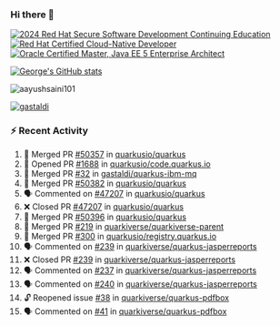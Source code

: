 ### Hi there 👋

<!--START_SECTION:badges-->
[![2024 Red Hat Secure Software Development Continuing Education](https://images.credly.com/size/110x110/images/36a76b78-c5bf-45cf-ac2c-48c3825260c7/blob)](http://www.credly.com/badges/c86e9a17-d2c3-4554-b890-7d0521710eb6 "2024 Red Hat Secure Software Development Continuing Education")
[![Red Hat Certified Cloud-Native Developer](https://images.credly.com/size/110x110/images/12ef4e4e-3d8d-4caf-9ab1-858c5bcb9619/image.png)](http://www.credly.com/badges/b6402e31-0894-48e6-b488-e2e551dcc809 "Red Hat Certified Cloud-Native Developer")
[![Oracle Certified Master, Java EE 5 Enterprise Architect](https://images.credly.com/size/110x110/images/1fa3549c-674c-4779-b3d6-d7d64eac2c23/Oracle-Certification-badge_OC-Master.png)](http://www.credly.com/badges/2565574e-b81d-410e-ab7d-24666ddcbe00 "Oracle Certified Master, Java EE 5 Enterprise Architect")
<!--END_SECTION:badges-->

[![George's GitHub stats](https://github-readme-stats.vercel.app/api?username=gastaldi&show=reviews,prs_merged&hide=contribs,prs&theme=transparent&show_icons=true)](https://github.com/anuraghazra/github-readme-stats)

<p align="left"> <img src="https://komarev.com/ghpvc/?username=gastaldi&label=Profile%20views&color=0e75b6&style=for-the-badge" alt="aayushsaini101" /> </p>

<p align="left"> <a href="https://github.com/ryo-ma/github-profile-trophy"><img src="https://github-profile-trophy.vercel.app/?username=gastaldi" alt="gastaldi" /></a> </p>

### :zap: Recent Activity

<!--START_SECTION:activity-->
1. 🎉 Merged PR [#50357](https://github.com/quarkusio/quarkus/pull/50357) in [quarkusio/quarkus](https://github.com/quarkusio/quarkus)
2. 💪 Opened PR [#1688](https://github.com/quarkusio/code.quarkus.io/pull/1688) in [quarkusio/code.quarkus.io](https://github.com/quarkusio/code.quarkus.io)
3. 🎉 Merged PR [#32](https://github.com/gastaldi/quarkus-ibm-mq/pull/32) in [gastaldi/quarkus-ibm-mq](https://github.com/gastaldi/quarkus-ibm-mq)
4. 🎉 Merged PR [#50382](https://github.com/quarkusio/quarkus/pull/50382) in [quarkusio/quarkus](https://github.com/quarkusio/quarkus)
5. 🗣 Commented on [#47207](https://github.com/quarkusio/quarkus/pull/47207#issuecomment-3363641470) in [quarkusio/quarkus](https://github.com/quarkusio/quarkus)
6. ❌ Closed PR [#47207](https://github.com/quarkusio/quarkus/pull/47207) in [quarkusio/quarkus](https://github.com/quarkusio/quarkus)
7. 🎉 Merged PR [#50396](https://github.com/quarkusio/quarkus/pull/50396) in [quarkusio/quarkus](https://github.com/quarkusio/quarkus)
8. 🎉 Merged PR [#219](https://github.com/quarkiverse/quarkiverse-parent/pull/219) in [quarkiverse/quarkiverse-parent](https://github.com/quarkiverse/quarkiverse-parent)
9. 🎉 Merged PR [#300](https://github.com/quarkusio/registry.quarkus.io/pull/300) in [quarkusio/registry.quarkus.io](https://github.com/quarkusio/registry.quarkus.io)
10. 🗣 Commented on [#239](https://github.com/quarkiverse/quarkus-jasperreports/pull/239#issuecomment-3361051308) in [quarkiverse/quarkus-jasperreports](https://github.com/quarkiverse/quarkus-jasperreports)
11. ❌ Closed PR [#239](https://github.com/quarkiverse/quarkus-jasperreports/pull/239) in [quarkiverse/quarkus-jasperreports](https://github.com/quarkiverse/quarkus-jasperreports)
12. 🗣 Commented on [#237](https://github.com/quarkiverse/quarkus-jasperreports/pull/237#issuecomment-3361022184) in [quarkiverse/quarkus-jasperreports](https://github.com/quarkiverse/quarkus-jasperreports)
13. 🗣 Commented on [#240](https://github.com/quarkiverse/quarkus-jasperreports/pull/240#issuecomment-3360979604) in [quarkiverse/quarkus-jasperreports](https://github.com/quarkiverse/quarkus-jasperreports)
14. 🔓 Reopened issue [#38](https://github.com/quarkiverse/quarkus-pdfbox/issues/38) in [quarkiverse/quarkus-pdfbox](https://github.com/quarkiverse/quarkus-pdfbox)
15. 🗣 Commented on [#41](https://github.com/quarkiverse/quarkus-pdfbox/pull/41#issuecomment-3357475882) in [quarkiverse/quarkus-pdfbox](https://github.com/quarkiverse/quarkus-pdfbox)
<!--END_SECTION:activity-->
